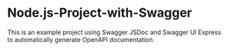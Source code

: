 # Node.js-Project-with-Swagger

This is an example project using Swagger JSDoc and Swagger UI Express to automatically generate OpenAPI documentation.
